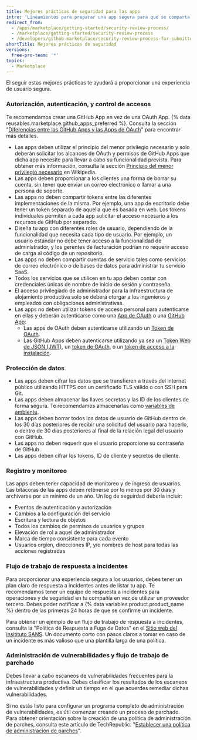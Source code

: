 ```yaml
---
title: Mejores prácticas de seguridad para las apps
intro: 'Lineamientos para preparar una app segura para que se comparta en {% data variables.product.prodname_marketplace %}.'
redirect_from:
  - /apps/marketplace/getting-started/security-review-process/
  - /marketplace/getting-started/security-review-process
  - /developers/github-marketplace/security-review-process-for-submitted-apps
shortTitle: Mejores prácticas de seguridad
versions:
  free-pro-team: '*'
topics:
  - Marketplace
---
```


El seguir estas mejores prácticas te ayudará a proporcionar una experiencia de usuario segura.

### Autorización, autenticación, y control de accesos

Te recomendamos crear una GitHub App en vez de una OAuth App. {% data reusables.marketplace.github_apps_preferred %}. Consulta la sección "[Diferencias entre las GitHub Apps y las Apps de OAuth](/apps/differences-between-apps/)" para encontrar más detalles.
- Las apps deben utilizar el principio del menor privilegio necesario y solo deberán solicitar los alcances de OAuth y permisos de GitHub Apps que dicha app necesite para llevar a cabo su funcionalidad prevista. Para obtener más información, consulta la sección [Principio del menor privilegio necesario](https://en.wikipedia.org/wiki/Principle_of_least_privilege) en Wikipedia.
- Las apps deben proporcionar a los clientes una forma de borrar su cuenta, sin tener que enviar un correo electrónico o llamar a una persona de soporte.
- Las apps no deben compartir tokens entre las diferentes implementaciones de la misma. Por ejemplo, una app de escritorio debe tener un token separado de aquella que es basada en web. Los tokens individuales permiten a cada app solicitar el acceso necesario a los recursos de GitHub por separado.
- Diseña tu app con diferentes roles de usuario, dependiendo de la funcionalidad que necesita cada tipo de usuario. Por ejemplo, un usuario estándar no debe tener acceso a la funcionalidad de administrador, y los gerentes de facturación podrían no requerir acceso de carga al código de un repositorio.
- Las apps no deben compartir cuentas de servicio tales como servicios de correo electrónico o de bases de datos para administrar tu servicio SaaS.
- Todos los servicios que se utilicen en tu app deben contar con credenciales únicas de nombre de inicio de sesión y contraseña.
- El acceso privilegiado de administrador para la infraestructura de alojamiento productiva solo se deberá otorgar a los ingenieros y empleados con obligaciones administrativas.
- Las apps no deben utilizar tokens de acceso personal para autenticarse en ellas y deberán autenticarse como una [App de OAuth](/apps/about-apps/#about-oauth-apps) o una [GitHub App](/apps/about-apps/#about-github-apps):
  - Las apps de OAuth deben autenticarse utilizando un [Token de OAuth](/apps/building-oauth-apps/authorizing-oauth-apps/).
  - Las GitHub Apps deben autenticarse utilizando ya sea un [Token Web de JSON (JWT)](/apps/building-github-apps/authenticating-with-github-apps/#authenticating-as-a-github-app), un [token de OAuth](/apps/building-github-apps/identifying-and-authorizing-users-for-github-apps/), o un [token de acceso a la instalación](/apps/building-github-apps/authenticating-with-github-apps/#authenticating-as-an-installation).

### Protección de datos

- Las apps deben cifrar los datos que se transfieren a través del internet público utilizando HTTPS con un certificado TLS válido o con SSH para Git.
- Las apps deben almacenar las llaves secretas y las ID de los clientes de forma segura. Te recomendamos almacenarlas como [variables de ambiente](http://en.wikipedia.org/wiki/Environment_variable#Getting_and_setting_environment_variables).
- Las apps deben borrar todos los datos de usuario de GitHub dentro de los 30 días posteriores de recibir una solicitud del usuario para hacerlo, o dentro de 30 días posteriores al final de la relación legal del usuario con GitHub.
- Las apps no deben requerir que el usuario proporcione su contraseña de GitHub.
- Las apps deben cifrar los tokens, ID de cliente y secretos de cliente.

### Registro y monitoreo

Las apps deben tener capacidad de monitoreo y de ingreso de usuarios. Las bitácoras de las apps deben retenerse por lo menos por 30 días y archivarse por un mínimo de un año. Un log de seguirdad debería incluir:

- Eventos de autenticación y autorización
- Cambios a la configuración del servicio
- Escritura y lectura de objetos
- Todos los cambios de permisos de usuarios y grupos
- Elevación de rol a aquel de administrador
- Marca de tiempo consistente para cada evento
- Usuarios orgien, direcciones IP, y/o nombres de host para todas las acciones registradas

### Flujo de trabajo de respuesta a incidentes

Para proporcionar una experiencia segura a los usuarios, debes tener un plan claro de respuesta a incidentes antes de listar tu app. Te recomendamos tener un equipo de respuesta a incidentes para operaciones y de seguridad en tu compañía en vez de utilizar un proveedor tercero. Debes poder notificar a {% data variables.product.product_name %} dentro de las primeras 24 horas de que se confirme un incidente.

Para obtener un ejemplo de un flujo de trabajo de respuesta a incidentes, consulta la "Política de Respuesta a Fuga de Datos" en el [Sitio web del insitituto SANS](https://www.sans.org/information-security-policy/). Un documento corto con pasos claros a tomar en caso de un incidente es más valioso que una plantilla larga de una política.

### Administración de vulnerabilidades y flujo de trabajo de parchado

Debes llevar a cabo escaneos de vulnerabilidades frecuentes para la infraestructura productiva. Debes clasificar los resultados de los escaneos de vulnerabilidades y definir un tiempo en el que acuerdes remediar dichas vulnerabilidades.

Si no estás listo para configurar un programa completo de administración de vulnerabilidades, es útil comenzar creando un proceso de parchado. Para obtener orientación sobre la creación de una política de administración de parches, consulta este artículo de TechRepublic: "[Establecer una política de administración de parches](https://www.techrepublic.com/blog/it-security/establish-a-patch-management-policy-87756/)".
